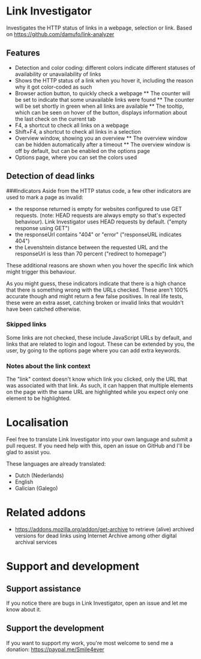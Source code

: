 # Link Investigator

Investigates the HTTP status of links in a webpage, selection or link. Based on  https://github.com/damufo/link-analyzer

## Features
* Detection and color coding: different colors indicate different statuses of availability or unavailability of links
* Shows the HTTP status of a link when you hover it, including the reason why it got color-coded as such
* Browser action button, to quickly check a webpage
** The counter will be set to indicate that some unavailable links were found
** The counter will be set shortly in green when all links are available
** The tooltip, which can be seen on hover of the button, displays information about the last check on the current tab
* F4, a shortcut to check all links on a webpage
* Shift+F4, a shortcut to check all links in a selection
* Overview window, showing you an overview
** The overview window can be hidden automatically after a timeout
** The overview window is off by default, but can be enabled on the options page
* Options page, where you can set the colors used

## Detection of dead links
###Indicators
Aside from the HTTP status code, a few other indicators are used to mark a page as invalid:
* the response returned is empty for websites configured to use GET requests. (note: HEAD requests are always empty so that's expected behaviour). Link Investigator uses HEAD requests by default. ("empty response using GET")
* the responseUrl contains "404" or "error" ("responseURL indicates 404")
* the Levenshtein distance between the requested URL and the responseUrl is less than 70 percent ("redirect to homepage")

These additional reasons are shown when you hover the specific link which might trigger this behaviour.

As you might guess, these indicators indicate that there is a high chance that there is something wrong with the URLs checked. These aren't 100% accurate though and might return a few false positives. In real life tests, these were an extra asset, catching broken or invalid links that wouldn't have been catched otherwise.

[//]: # (If you'd like to disable these extra indicators, you can do that on the options page. -- TODO: FIXME)

### Skipped links
Some links are not checked, these include JavaScript URLs by default, and links that are related to login and logout. These can be extended by you, the user, by going to the options page where you can add extra keywords.

### Notes about the link context
The "link" context doesn't know which link you clicked, only the URL that was associated with that link. As such, it can happen that multiple elements on the page with the same URL are highlighted while you expect only one element to be highlighted.

# Localisation
Feel free to translate Link Investigator into your own language and submit a pull request. If you need help with this, open an issue on GitHub and I'll be glad to assist you.

These languages are already translated:
* Dutch (Nederlands)
* English
* Galician (Galego)

# Related addons
* https://addons.mozilla.org/addon/get-archive to retrieve (alive) archived versions for dead links using Internet Archive among other digital archival services

# Support and development
## Support assistance
If you notice there are bugs in Link Investigator, open an issue and let me know about it.

## Support the development
If you want to support my work, you're most welcome to send me a donation: https://paypal.me/Smile4ever
